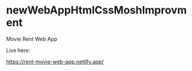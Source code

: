 # newWebAppHtmlCssMoshImprovment
Movie Rent Web App 

Live here:

https://rent-movie-web-app.netlify.app/
